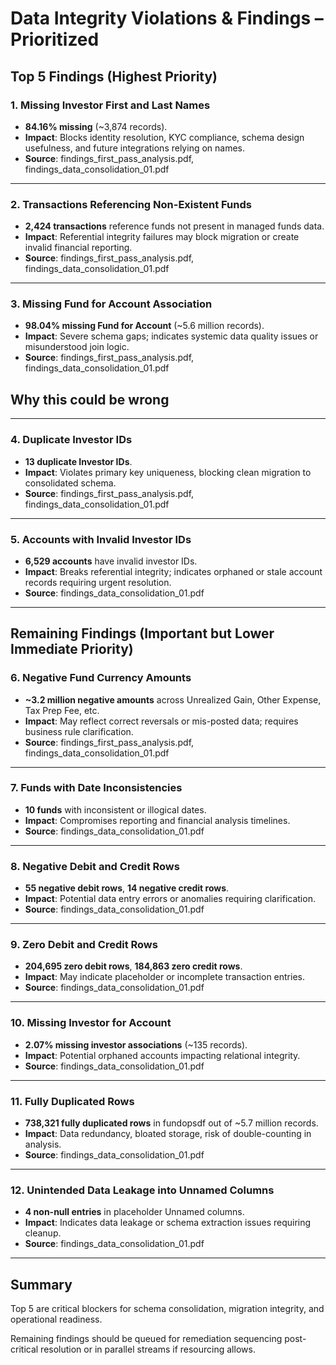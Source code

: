 # Data Integrity Violations & Findings – Prioritized

## Top 5 Findings (Highest Priority)

### 1. Missing Investor First and Last Names
- **84.16% missing** (~3,874 records).
- **Impact**: Blocks identity resolution, KYC compliance, schema design usefulness, and future integrations relying on names.
- **Source**: findings_first_pass_analysis.pdf, findings_data_consolidation_01.pdf

---

### 2. Transactions Referencing Non-Existent Funds
- **2,424 transactions** reference funds not present in managed funds data.
- **Impact**: Referential integrity failures may block migration or create invalid financial reporting.
- **Source**: findings_first_pass_analysis.pdf, findings_data_consolidation_01.pdf

---

### 3. Missing Fund for Account Association
- **98.04% missing Fund for Account** (~5.6 million records).
- **Impact**: Severe schema gaps; indicates systemic data quality issues or misunderstood join logic.
- **Source**: findings_first_pass_analysis.pdf, findings_data_consolidation_01.pdf

**Why this could be wrong**
- 

---

### 4. Duplicate Investor IDs
- **13 duplicate Investor IDs**.
- **Impact**: Violates primary key uniqueness, blocking clean migration to consolidated schema.
- **Source**: findings_first_pass_analysis.pdf, findings_data_consolidation_01.pdf

---

### 5. Accounts with Invalid Investor IDs
- **6,529 accounts** have invalid investor IDs.
- **Impact**: Breaks referential integrity; indicates orphaned or stale account records requiring urgent resolution.
- **Source**: findings_data_consolidation_01.pdf

---

## Remaining Findings (Important but Lower Immediate Priority)

### 6. Negative Fund Currency Amounts
- **~3.2 million negative amounts** across Unrealized Gain, Other Expense, Tax Prep Fee, etc.
- **Impact**: May reflect correct reversals or mis-posted data; requires business rule clarification.
- **Source**: findings_first_pass_analysis.pdf, findings_data_consolidation_01.pdf

---

### 7. Funds with Date Inconsistencies
- **10 funds** with inconsistent or illogical dates.
- **Impact**: Compromises reporting and financial analysis timelines.
- **Source**: findings_data_consolidation_01.pdf

---

### 8. Negative Debit and Credit Rows
- **55 negative debit rows**, **14 negative credit rows**.
- **Impact**: Potential data entry errors or anomalies requiring clarification.
- **Source**: findings_data_consolidation_01.pdf

---

### 9. Zero Debit and Credit Rows
- **204,695 zero debit rows**, **184,863 zero credit rows**.
- **Impact**: May indicate placeholder or incomplete transaction entries.
- **Source**: findings_data_consolidation_01.pdf

---

### 10. Missing Investor for Account
- **2.07% missing investor associations** (~135 records).
- **Impact**: Potential orphaned accounts impacting relational integrity.
- **Source**: findings_data_consolidation_01.pdf

---

### 11. Fully Duplicated Rows
- **738,321 fully duplicated rows** in fundopsdf out of ~5.7 million records.
- **Impact**: Data redundancy, bloated storage, risk of double-counting in analysis.
- **Source**: findings_data_consolidation_01.pdf

---

### 12. Unintended Data Leakage into Unnamed Columns
- **4 non-null entries** in placeholder Unnamed columns.
- **Impact**: Indicates data leakage or schema extraction issues requiring cleanup.
- **Source**: findings_data_consolidation_01.pdf

---

## Summary

Top 5 are critical blockers for schema consolidation, migration integrity, and operational readiness.

Remaining findings should be queued for remediation sequencing post-critical resolution or in parallel streams if resourcing allows.